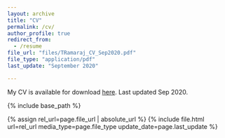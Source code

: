 ```yaml
---
layout: archive
title: "CV"
permalink: /cv/
author_profile: true
redirect_from:
  - /resume
file_url: "files/TRamaraj_CV_Sep2020.pdf"
file_type: "application/pdf"
last_update: "September 2020"

---
```


My CV is available for download [here](https://tramaraj.github.io/files/TRamaraj_CV_Sep2020.pdf). Last updated Sep 2020.


{% include base_path %}

{% assign rel_url=page.file_url | absolute_url %}
{% include file.html url=rel_url media_type=page.file_type update_date=page.last_update %}
